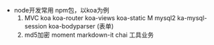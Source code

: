 - node开发常用 npm包，以koa为例
  1. MVC koa koa-router koa-views koa-static  M mysql2 ka-mysql-session koa-bodyparser (表单)
  2. md5加密 moment markdown-it chai 工具业务